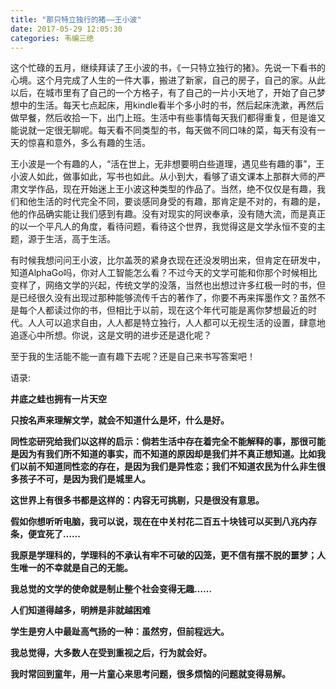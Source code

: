 ```yaml
---
title: "那只特立独行的猪——王小波"
date: 2017-05-29 12:05:30
categories: 韦编三绝
---
```

这个忙碌的五月，继续拜读了王小波的书，《一只特立独行的猪》。先说一下看书的心境。这个月完成了人生的一件大事，搬进了新家，自己的房子，自己的家。从此以后，在城市里有了自己的一个方格子，有了自己的一片小天地了，开始了自己梦想中的生活。每天七点起床，用kindle看半个多小时的书，然后起床洗漱，再然后做早餐，然后收拾一下，出门上班。生活中有些事情每天我们都得重复，但是谁又能说就一定很无聊呢。每天看不同类型的书，每天做不同口味的菜，每天有没有一天的惊喜和意外，多么有趣的生活。

王小波是一个有趣的人，“活在世上，无非想要明白些道理，遇见些有趣的事”，王小波人如此，做事如此，写书也如此。从小到大，看够了语文课本上那群大师的严肃文学作品，现在开始迷上王小波这种类型的作品了。当然，绝不仅仅是有趣，我们和他生活的时代完全不同，要谈感同身受的有趣，那肯定是不对的，有趣的是，他的作品确实能让我们感到有趣。没有对现实的阿谀奉承，没有随大流，而是真正的以一个平凡人的角度，看待问题，看待这个世界，我觉得这是文学永恒不变的主题，源于生活，高于生活。

有时候我想问问王小波，比尔盖茨的紧身衣现在还没发明出来，但肯定在研发中，知道AlphaGo吗，你对人工智能怎么看？不过今天的文学可能和你那个时候相比变样了，网络文学的兴起，传统文学的没落，当然也出想过许多红极一时的书，但是已经很久没有出现过那种能够流传千古的著作了，你要不再来挥墨作文？虽然不是每个人都读过你的书，但相比于以前，现在这个年代可能是离你梦想最近的时代。人人可以追求自由，人人都是特立独行，人人都可以无视生活的设置，肆意地追逐心中所想。你说，这是文明的进步还是退化呢？

至于我的生活能不能一直有趣下去呢？还是自己来书写答案吧！

语录:

**井底之蛙也拥有一片天空**

**只按名声来理解文学，就会不知道什么是坏，什么是好。**

**同性恋研究给我们以这样的启示：倘若生活中存在着完全不能解释的事，那很可能是因为有我们所不知道的事实，而不知道的原因却是我们并不真正想知道。比如我们以前不知道同性恋的存在，是因为我们是异性恋；我们不知道农民为什么非生很多孩子不可，是因为我们是城里人。**

**这世界上有很多书都是这样的：内容无可挑剔，只是很没有意思。**

**假如你想听听电脑，我可以说，现在在中关村花二百五十块钱可以买到八兆内存条，便宜死了……**

**我原是学理科的，学理科的不承认有牢不可破的囚笼，更不信有摆不脱的噩梦；人生唯一的不幸就是自己的无能。**

**我总觉的文学的使命就是制止整个社会变得无趣……**

**人们知道得越多，明辨是非就越困难**

**学生是穷人中最趾高气扬的一种：虽然穷，但前程远大。**

**我总觉得，大多数人在受到重视之后，行为就会好。**

**我时常回到童年，用一片童心来思考问题，很多烦恼的问题就变得易解。**

